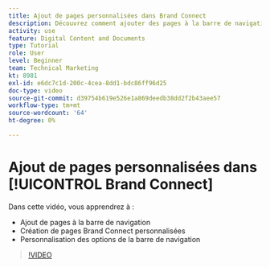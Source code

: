 ```yaml
---
title: Ajout de pages personnalisées dans Brand Connect
description: Découvrez comment ajouter des pages à la barre de navigation, créer des pages personnalisées et personnaliser les options de la barre de navigation dans Brand Connect pour [!UICONTROL Gestion des actifs numériques Workfront].
activity: use
feature: Digital Content and Documents
type: Tutorial
role: User
level: Beginner
team: Technical Marketing
kt: 8981
exl-id: e6dc7c1d-200c-4cea-8dd1-bdc86ff96d25
doc-type: video
source-git-commit: d39754b619e526e1a869deedb38dd2f2b43aee57
workflow-type: tm+mt
source-wordcount: '64'
ht-degree: 0%

---
```


# Ajout de pages personnalisées dans [!UICONTROL Brand Connect]

Dans cette vidéo, vous apprendrez à :

* Ajout de pages à la barre de navigation
* Création de pages Brand Connect personnalisées
* Personnalisation des options de la barre de navigation

>[!VIDEO](https://video.tv.adobe.com/v/335243/?quality=12)
